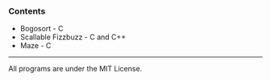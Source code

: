 ### Contents
- Bogosort - C
- Scallable Fizzbuzz - C and C++
- Maze - C
---
All programs are under the MIT License.
